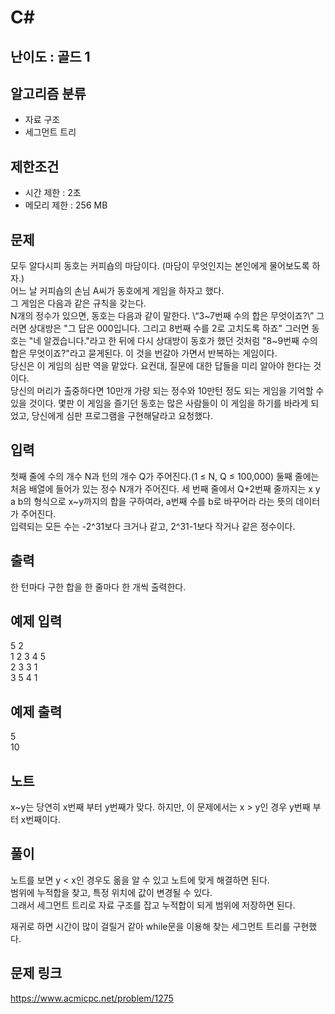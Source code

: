 # C#

## 난이도 : 골드 1

## 알고리즘 분류
  - 자료 구조
  - 세그먼트 트리

## 제한조건
  - 시간 제한 : 2초
  - 메모리 제한 : 256 MB

## 문제
모두 알다시피 동호는 커피숍의 마담이다. (마담이 무엇인지는 본인에게 물어보도록 하자.)<br/>
어느 날 커피숍의 손님 A씨가 동호에게 게임을 하자고 했다.<br/>
그 게임은 다음과 같은 규칙을 갖는다.<br/>
N개의 정수가 있으면, 동호는 다음과 같이 말한다. \“3~7번째 수의 합은 무엇이죠?\” 그러면 상대방은 "그 답은 000입니다. 그리고 8번째 수를 2로 고치도록 하죠" 그러면 동호는 "네 알겠습니다."라고 한 뒤에 다시 상대방이 동호가 했던 것처럼 "8~9번째 수의 합은 무엇이죠?"라고 묻게된다. 이 것을 번갈아 가면서 반복하는 게임이다.<br/>
당신은 이 게임의 심판 역을 맡았다. 요컨대, 질문에 대한 답들을 미리 알아야 한다는 것이다.<br/>
당신의 머리가 출중하다면 10만개 가량 되는 정수와 10만턴 정도 되는 게임을 기억할 수 있을 것이다. 몇판 이 게임을 즐기던 동호는 많은 사람들이 이 게임을 하기를 바라게 되었고, 당신에게 심판 프로그램을 구현해달라고 요청했다.<br/>


## 입력
첫째 줄에 수의 개수 N과 턴의 개수 Q가 주어진다.(1 ≤ N, Q ≤ 100,000) 둘째 줄에는 처음 배열에 들어가 있는 정수 N개가 주어진다. 세 번째 줄에서 Q+2번째 줄까지는 x y a b의 형식으로 x~y까지의 합을 구하여라, a번째 수를 b로 바꾸어라 라는 뜻의 데이터가 주어진다.<br/>
입력되는 모든 수는 -2^31보다 크거나 같고, 2^31-1보다 작거나 같은 정수이다.<br/>


## 출력
한 턴마다 구한 합을 한 줄마다 한 개씩 출력한다.<br/>


## 예제 입력
5 2<br/>
1 2 3 4 5<br/>
2 3 3 1<br/>
3 5 4 1<br/>


## 예제 출력
5<br/>
10<br/>


## 노트
x~y는 당연히 x번째 부터 y번째가 맞다. 하지만, 이 문제에서는 x > y인 경우 y번째 부터 x번째이다.<br/>


## 풀이
노트를 보면 y < x인 경우도 옮을 알 수 있고 노트에 맞게 해결하면 된다.<br/>
범위에 누적합을 찾고, 특정 위치에 값이 변경될 수 있다.<br/>
그래서 세그먼트 트리로 자료 구조를 잡고 누적합이 되게 범위에 저장하면 된다.<br/>


재귀로 하면 시간이 많이 걸릴거 같아 while문을 이용해 찾는 세그먼트 트리를 구현했다.<br/>


## 문제 링크
https://www.acmicpc.net/problem/1275